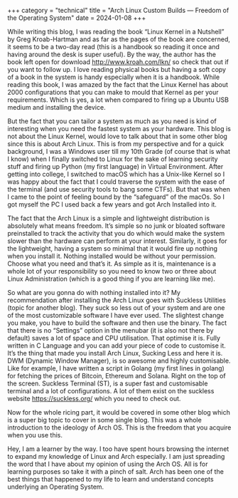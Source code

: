 +++
category = "technical"
title = "Arch Linux Custom Builds — Freedom of the Operating System"
date = 2024-01-08
+++

While writing this blog, I was reading the book “Linux Kernel in a Nutshell” by Greg Kroab-Hartman and as far as the pages of the book are concerned, it seems to be a two-day read (this is a handbook so reading it once and having around the desk is super useful). By the way, the author has the book left open for download http://www.kroah.com/lkn/ so check that out if you want to follow up. I love reading physical books but having a soft copy of a book in the system is handy especially when it is a handbook. While reading this book, I was amazed by the fact that the Linux Kernel has about 2000 configurations that you can make to mould that Kernel as per your requirements. Which is yes, a lot when compared to firing up a Ubuntu USB medium and installing the device.

But the fact that you can tailor a system as much as you need is kind of interesting when you need the fastest system as your hardware. This blog is not about the Linux Kernel, would love to talk about that in some other blog since this is about Arch Linux. This is from my perspective and for a quick background, I was a Windows user till my 10th Grade (of course that is what I know) when I finally switched to Linux for the sake of learning security stuff and firing up Python (my first language) in Virtual Environment. After getting into college, I switched to macOS which has a Unix-like Kernel so I was happy about the fact that I could traverse the system with the ease of the terminal (and use security tools to bang some CTFs). But that was when I came to the point of feeling bound by the “safeguard” of the macOs. So I got myself the PC I used back a few years and got Arch Installed into it.

The fact that the Arch Linux is a simple and lightweight distribution is absolutely what means freedom. It’s simple so no junk or bloated software preinstalled to track the activity that you do which would make the system slower than the hardware can perform at your interest. Similarly, it goes for the lightweight, having a system so minimal that it would fire up nothing when you install it. Nothing installed would be without your permission. Choose what you need and that’s it. As simple as it is, maintenance is a whole lot of your responsibility so you need to know two or three about Linux Administration (which is a good thing if you are learning like me).

So what are you gonna do with nothing installed into it? My recommendation after installing the Arch Linux goes with Suckless Utilities (topic for another blog). They suck so less out of your system and are one of the most customizable software I have ever used. The slightest change you make, you have to build the software and then use the binary. The fact that there is no “Settings” option in the menubar (it is also not there by default) saves a lot of space and CPU utilisation. That optimise it is. Fully written in C Language and you can add your piece of code to customise it. It’s the thing that made you install Arch Linux, Sucking Less and here it is. DWM (Dynamic Window Manager), is so awesome and highly customisable. Like for example, I have written a script in Golang (my first lines in golang) for fetching the prices of Bitcoin, Ethereum and Solana. Right on the top of the screen. Suckless Terminal (ST), is a super fast and customisable terminal and a lot of configurations. A lot of them exist on the suckless website https://suckless.org/ which you need to check out.

Now for the whole ricing part, it would be covered in some other blog which is a super big topic to cover in some single blog. This was a whole introduction to the ideology of Arch OS. This is the freedom that you acquire when you use this.

Hey, I am a learner by the way. I too have spent hours browsing the internet to expand my knowledge of Linux and Arch especially. I am just spreading the word that I have about my opinion of using the Arch OS. All is for learning purposes so take it with a pinch of salt. Arch has been one of the best things that happened to my life to learn and understand concepts underlying an Operating System.
